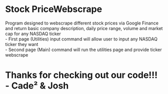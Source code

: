 # Stock PriceWebscrape
Program designed to webscrape different stock prices via Google Finance and return basic company description, daily price range, volume and market cap for any NASDAQ ticker
<br /> - First page (Utilities) input command will allow user to input any NASDAQ ticker they want
<br /> - Second page (Main) command will run the utilities page and provide ticker webscrape 
# Thanks for checking out our code!!! - Cade² & Josh
